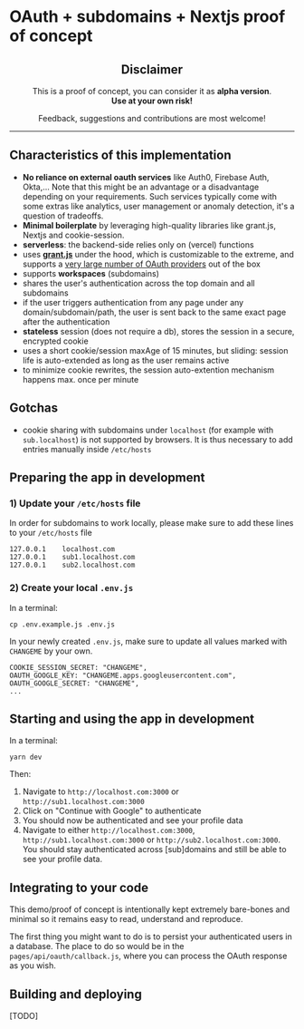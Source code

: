 # OAuth + subdomains + Nextjs proof of concept

<div style="text-align: center; max-width: 30rem; margin: auto">

## Disclaimer

This is a proof of concept, you can consider it as **alpha version**.\
**Use at your own risk!**

Feedback, suggestions and contributions are most welcome!

</div>

<hr/>

## Characteristics of this implementation

- **No reliance on external oauth services** like Auth0, Firebase Auth, Okta,... Note that this might be an advantage or a disadvantage depending on your requirements. Such services typically come with some extras like analytics, user management or anomaly detection, it's a question of tradeoffs.
- **Minimal boilerplate** by leveraging high-quality libraries like grant.js, Nextjs and cookie-session.
- **serverless**: the backend-side relies only on (vercel) functions
- uses [**grant.js**](https://github.com/simov/grant) under the hood, which is customizable to the extreme, and supports a [very large number of OAuth providers](https://github.com/simov/grant#200-supported-providers--oauth-playground) out of the box
- supports **workspaces** (subdomains)
- shares the user's authentication across the top domain and all subdomains
- if the user triggers authentication from any page under any domain/subdomain/path, the user is sent back to the same exact page after the authentication
- **stateless** session (does not require a db), stores the session in a secure, encrypted cookie
- uses a short cookie/session maxAge of 15 minutes, but sliding: session life is auto-extended as long as the user remains active
- to minimize cookie rewrites, the session auto-extention mechanism happens max. once per minute

## Gotchas

- cookie sharing with subdomains under `localhost` (for example with `sub.localhost`) is not supported by browsers. It is thus necessary to add entries manually inside `/etc/hosts`

## Preparing the app in development

### 1) Update your `/etc/hosts` file

In order for subdomains to work locally, please make sure to add these lines to your `/etc/hosts` file

```
127.0.0.1    localhost.com
127.0.0.1    sub1.localhost.com
127.0.0.1    sub2.localhost.com
```

### 2) Create your local `.env.js`

In a terminal:

```
cp .env.example.js .env.js
```

In your newly created `.env.js`, make sure to update all values marked with `CHANGEME` by your own.

```
COOKIE_SESSION_SECRET: "CHANGEME",
OAUTH_GOOGLE_KEY: "CHANGEME.apps.googleusercontent.com",
OAUTH_GOOGLE_SECRET: "CHANGEME",
...
```

## Starting and using the app in development

In a terminal:

```
yarn dev
```

Then:

1. Navigate to `http://localhost.com:3000` or `http://sub1.localhost.com:3000`
2. Click on "Continue with Google" to authenticate
3. You should now be authenticated and see your profile data
4. Navigate to either `http://localhost.com:3000`, `http://sub1.localhost.com:3000` or `http://sub2.localhost.com:3000`. You should stay authenticated across [sub]domains and still be able to see your profile data.

## Integrating to your code

This demo/proof of concept is intentionally kept extremely bare-bones and minimal so it remains easy to read, understand and reproduce.

The first thing you might want to do is to persist your authenticated users in a database. The place to do so would be in the `pages/api/oauth/callback.js`, where you can process the OAuth response as you wish.

## Building and deploying

[TODO]
